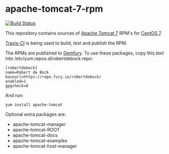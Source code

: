 # apache-tomcat-7-rpm

[![Build Status](https://travis-ci.org/robertdebock/apache-tomcat-7.el7.svg?branch=master)](https://travis-ci.org/robertdebock/apache-tomcat-7.el7)

This repository contains sources of [Apache Tomcat 7](http://tomcat.apache.org) RPM's for [CentOS 7](https://www.centos.org/).

[Travis-CI](https://travis-ci.org/robertdebock/apache-tomcat-rpm) is being used to build, test and publish the RPM.

The RPMs are published to [Gemfury](https://gemfury.com/robertdebock). To use these packages, copy this text into /etc/yum.repos.d/robertdebock.repo:

    [robertdebock]
    name=Robert de Bock
    baseurl=https://repo.fury.io/robertdebock/
    enabled=1
    gpgcheck=0

And run:

    yum install apache-tomcat
    
Optional extra packages are:
- apache-tomcat-manager
- apache-tomcat-ROOT
- apache-tomcat-docs
- apache-tomcat-examples
- apache-tomcat-host-manager
